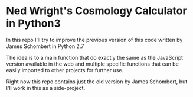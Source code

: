 # Ned Wright's Cosmology Calculator in Python3
In this repo I'll try to improve the previous version of this code written by James Schombert in Python 2.7

The idea is to a main function that do exactly the same as the JavaScript version available in the web and multiple specific functions that can be easily imported to other projects for further use.

Right now this repo contains just the old version by James Schombert, but I'll work in this as a side-project.
